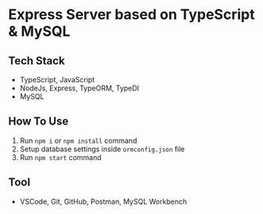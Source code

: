 # Express Server based on TypeScript & MySQL

## Tech Stack
+ TypeScript, JavaScript
+ NodeJs, Express, TypeORM, TypeDI
+ MySQL

## How To Use
1. Run `npm i` or `npm install` command
2. Setup database settings inside `ormconfig.json` file
3. Run `npm start` command

## Tool
+ VSCode, Git, GitHub, Postman, MySQL Workbench
